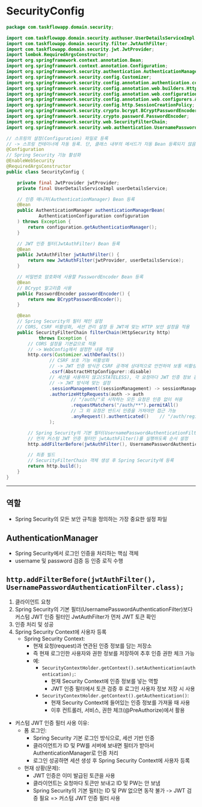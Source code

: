 # SecurityConfig

```java
package com.taskflowapp.domain.security;

import com.taskflowapp.domain.security.authuser.UserDetailsServiceImpl;
import com.taskflowapp.domain.security.filter.JwtAuthFilter;
import com.taskflowapp.domain.security.jwt.JwtProvider;
import lombok.RequiredArgsConstructor;
import org.springframework.context.annotation.Bean;
import org.springframework.context.annotation.Configuration;
import org.springframework.security.authentication.AuthenticationManager;
import org.springframework.security.config.Customizer;
import org.springframework.security.config.annotation.authentication.configuration.AuthenticationConfiguration;
import org.springframework.security.config.annotation.web.builders.HttpSecurity;
import org.springframework.security.config.annotation.web.configuration.EnableWebSecurity;
import org.springframework.security.config.annotation.web.configurers.AbstractHttpConfigurer;
import org.springframework.security.config.http.SessionCreationPolicy;
import org.springframework.security.crypto.bcrypt.BCryptPasswordEncoder;
import org.springframework.security.crypto.password.PasswordEncoder;
import org.springframework.security.web.SecurityFilterChain;
import org.springframework.security.web.authentication.UsernamePasswordAuthenticationFilter;

// 스프링의 설정(Configuration) 파일로 등록 
// -> 스프링 컨테이너에 자동 등록. 단, 클래스 내부의 메서드가 자동 Bean 등록되지 않음
@Configuration
// Spring Security 기능 활성화
@EnableWebSecurity
@RequiredArgsConstructor
public class SecurityConfig {

    private final JwtProvider jwtProvider;
    private final UserDetailsServiceImpl userDetailsService;

    // 인증 매니저(AuthenticationManager) Bean 등록
    @Bean
    public AuthenticationManager authenticationManagerBean(
            AuthenticationConfiguration configuration
    ) throws Exception {
        return configuration.getAuthenticationManager();
    }

    // JWT 인증 필터(JwtAuthFilter) Bean 등록
    @Bean
    public JwtAuthFilter jwtAuthFilter() {
        return new JwtAuthFilter(jwtProvider, userDetailsService);
    }

    // 비밀번호 암호화에 사용할 PasswordEncoder Bean 등록
    @Bean
    // BCrypt 알고리즘 사용
    public PasswordEncoder passwordEncoder() {
        return new BCryptPasswordEncoder();
    }

    @Bean
    // Spring Security의 필터 체인 설정
    // CORS, CSRF 비활성화, 세션 관리 설정 등 JWT에 맞는 HTTP 보안 설정을 적용
    public SecurityFilterChain filterChain(HttpSecurity http)
            throws Exception {
        // CORS 설정을 기본값으로 적용
        // -> WebConfig에서 설정한 내용 적용
        http.cors(Customizer.withDefaults())
                // CSRF 보호 기능 비활성화
                // -> JWT 인증 방식은 CSRF 공격에 상대적으로 안전하여 보통 비활성화 & 세션 기반 인증이 아니므로 필요 없음
                .csrf(AbstractHttpConfigurer::disable)
                // 세션을 사용하지 않고(STATELESS), 각 요청마다 JWT 인증 정보 검증
                // -> JWT 방식에 맞는 설정
                .sessionManagement((sessionManagement) -> sessionManagement.sessionCreationPolicy(SessionCreationPolicy.STATELESS))
                .authorizeHttpRequests(auth -> auth
                        // "/auth/"로 시작하는 모든 요청은 인증 없이 허용
                        .requestMatchers("/auth/**").permitAll()
                        // 그 외 요청은 반드시 인증을 거쳐야만 접근 가능
                        .anyRequest().authenticated()    // "/auth/register", "/auth/login" -> 하면 안됨
                );

        // Spring Security의 기본 필터(UsernamePasswordAuthenticationFilter)보다 
        // 먼저 커스텀 JWT 인증 필터인 jwtAuthFilter()를 실행하도록 순서 설정
        http.addFilterBefore(jwtAuthFilter(), UsernamePasswordAuthenticationFilter.class);

        // 최종 빌드
        // SecurityFilterChain 객체 생성 후 Spring Security에 등록
        return http.build();
    }
}
```

---

## 역할

- Spring Security의 모든 보안 규칙을 정의하는 가장 중요한 설정 파일

## AuthenticationManager

- Spring Security에서 로그인 인증을 처리하는 핵심 객체
- username 및 password 검증 등 인증 로직 수행

## `http.addFilterBefore(jwtAuthFilter(), UsernamePasswordAuthenticationFilter.class);`

1. 클라이언트 요청
2. Spring Security의 기본 필터(UsernamePasswordAuthenticationFilter)보다 커스텀 JWT 인증 필터인 JwtAuthFilter가 먼저 JWT 토큰 확인
3. 인증 처리 및 성공
4. Spring Security Context에 사용자 등록
    - Spring Security Context:
        - 현재 요청(request)과 연관된 인증 정보를 담는 저장소
        - 즉 현재 로그인한 사용자와 권한 정보를 저장하여 추후 인증 권한 체크 가능
        - 예:
            - `SecurityContextHolder.getContext().setAuthentication(authentication);`:
                - 현재 Security Context에 인증 정보를 넣는 역할
                - JWT 인증 필터에서 토큰 검증 후 로그인 사용자 정보 저장 시 사용
            - `SecurityContextHolder.getContext().getAuthentication()`:
                - 현재 Security Context에 들어있는 인증 정보를 가져올 때 사용
                - 이후 컨트롤러, 서비스, 권한 체크(@PreAuthorize)에서 활용


- 커스텀 JWT 인증 필터 사용 이유:
    - 폼 로그인:
        - Spring Security 기본 로그인 방식으로, 세션 기반 인증
        - 클라이언트가 ID 및 PW를 서버에 보내면 필터가 받아서 AuthenticationManager로 인증 처리
        - 로그인 성공하면 세션 생성 후 Spring Security Context에 사용자 등록
    - 현재 상황(문제):
        - JWT 인증은 이미 발급된 토큰을 사용
        - 클라이언트는 요청마다 토큰만 보내고 ID 및 PW는 안 보냄
        - Spring Security의 기본 필터는 ID 및 PW 없으면 동작 불가 -> JWT 검증 필요 => 커스텀 JWT 인증 필터 사용
